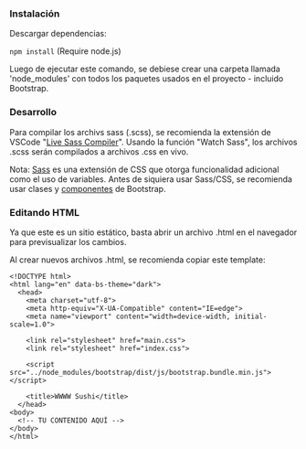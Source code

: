 ### Instalación
Descargar dependencias:

`npm install`
(Require node.js)

Luego de ejecutar este comando, se debiese crear una carpeta llamada 'node_modules' con todos los paquetes usados en el proyecto - incluido Bootstrap.

### Desarrollo
Para compilar los archivs sass (.scss), se recomienda la extensión de VSCode "[Live Sass Compiler](https://marketplace.visualstudio.com/items?itemName=glenn2223.live-sass)". Usando la función "Watch Sass", los archivos .scss serán compilados a archivos .css en vivo.

Nota: [Sass](https://sass-lang.com/) es una extensión de CSS que otorga funcionalidad adicional como el uso de variables. Antes de siquiera usar Sass/CSS, se recomienda usar clases y [componentes](https://getbootstrap.com/docs/5.3/components/accordion/) de Bootstrap.

### Editando HTML

Ya que este es un sitio estático, basta abrir un archivo .html en el navegador para previsualizar los cambios.

Al crear nuevos archivos .html, se recomienda copiar este template:
```
<!DOCTYPE html>
<html lang="en" data-bs-theme="dark">
  <head>
    <meta charset="utf-8">
    <meta http-equiv="X-UA-Compatible" content="IE=edge">
    <meta name="viewport" content="width=device-width, initial-scale=1.0">

    <link rel="stylesheet" href="main.css">
    <link rel="stylesheet" href="index.css">

    <script src="../node_modules/bootstrap/dist/js/bootstrap.bundle.min.js"></script>

    <title>WWWW Sushi</title>
  </head>
<body>
  <!-- TU CONTENIDO AQUÍ -->
</body>
</html>
```
